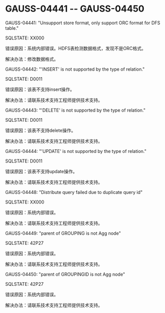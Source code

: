 # GAUSS-04441 -- GAUSS-04450<a name="ZH-CN_TOPIC_0302073704"></a>

GAUSS-04441: "Unsupport store format, only support ORC format for DFS table."

SQLSTATE: XX000

错误原因：系统内部错误。HDFS表检测数据格式，发现不是ORC格式。

解决办法：修改数据格式。

GAUSS-04442: "'INSERT' is not supported by the type of relation."

SQLSTATE: D0011

错误原因：该表不支持insert操作。

解决办法：请联系技术支持工程师提供技术支持。

GAUSS-04443: "'DELETE' is not supported by the type of relation."

SQLSTATE: D0011

错误原因：该表不支持delete操作。

解决办法：请联系技术支持工程师提供技术支持。

GAUSS-04444: "'UPDATE' is not supported by the type of relation."

SQLSTATE: D0011

错误原因：该表不支持update操作。

解决办法：请联系技术支持工程师提供技术支持。

GAUSS-04448: "Distribute query failed due to duplicate query id"

SQLSTATE: XX000

错误原因：系统内部错误。

解决办法：请联系技术支持工程师提供技术支持。

GAUSS-04449: "parent of GROUPING is not Agg node"

SQLSTATE: 42P27

错误原因：系统内部错误。

解决办法：请联系技术支持工程师提供技术支持。

GAUSS-04450: "parent of GROUPINGID is not Agg node"

SQLSTATE: 42P27

错误原因：系统内部错误。

解决办法：请联系技术支持工程师提供技术支持。

